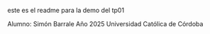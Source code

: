 este es el readme para la demo del tp01


Alumno: Simón Barrale
Año 2025
Universidad Católica de Córdoba